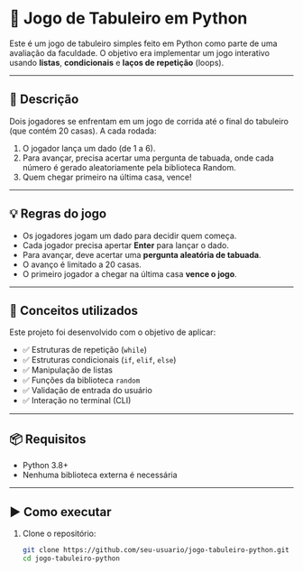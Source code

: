 # 🎲 Jogo de Tabuleiro em Python

Este é um jogo de tabuleiro simples feito em Python como parte de uma avaliação da faculdade. O objetivo era implementar um jogo interativo usando **listas**, **condicionais** e **laços de repetição** (loops).

---

## 📜 Descrição

Dois jogadores se enfrentam em um jogo de corrida até o final do tabuleiro (que contém 20 casas). A cada rodada:

1. O jogador lança um dado (de 1 a 6).
2. Para avançar, precisa acertar uma pergunta de tabuada, onde cada número é gerado aleatoriamente pela biblioteca Random.
3. Quem chegar primeiro na última casa, vence!

---

## 💡 Regras do jogo

- Os jogadores jogam um dado para decidir quem começa.
- Cada jogador precisa apertar **Enter** para lançar o dado.
- Para avançar, deve acertar uma **pergunta aleatória de tabuada**.
- O avanço é limitado a 20 casas.
- O primeiro jogador a chegar na última casa **vence o jogo**.

---

## 🧠 Conceitos utilizados

Este projeto foi desenvolvido com o objetivo de aplicar:

- ✅ Estruturas de repetição (`while`)
- ✅ Estruturas condicionais (`if`, `elif`, `else`)
- ✅ Manipulação de listas
- ✅ Funções da biblioteca `random`
- ✅ Validação de entrada do usuário
- ✅ Interação no terminal (CLI)

---

## 📦 Requisitos

- Python 3.8+
- Nenhuma biblioteca externa é necessária

---

## ▶️ Como executar

1. Clone o repositório:

   ```bash
   git clone https://github.com/seu-usuario/jogo-tabuleiro-python.git
   cd jogo-tabuleiro-python
